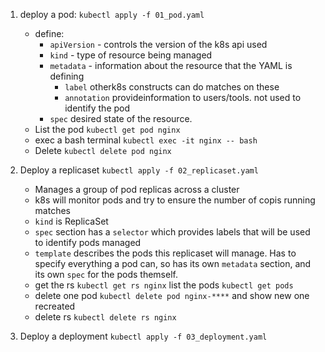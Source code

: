 1. deploy a pod: ```kubectl apply -f 01_pod.yaml```
    - define:
        - `apiVersion` - controls the version of the k8s api used
        - `kind` - type of resource being managed
        - `metadata` - information about the resource that the YAML is defining
            - `label` otherk8s constructs can do matches on these
            - `annotation` provideinformation to users/tools. not used to identify the pod
        - `spec` desired state of the resource.
    - List the pod `kubectl get pod nginx` 
    - exec a bash terminal `kubectl exec -it nginx -- bash` 
    - Delete `kubectl delete pod nginx`

2. Deploy a replicaset ```kubectl apply -f 02_replicaset.yaml```
    - Manages a group of pod replicas across a cluster
    - k8s will monitor pods and try to ensure the number of copis running matches
    - `kind` is ReplicaSet
    - `spec` section has a `selector` which provides labels that will be used to identify pods managed
    - `template` describes the pods this replicaset will manage. Has to specify everything a pod can, so has its own  `metadata` section, and its own `spec` for the pods themself.
    - get the rs `kubectl get rs nginx` list the pods `kubectl get pods`
    - delete one pod `kubectl delete pod nginx-****` and show new one recreated
    - delete rs `kubectl delete rs nginx`

3. Deploy a deployment `kubectl apply -f 03_deployment.yaml`

